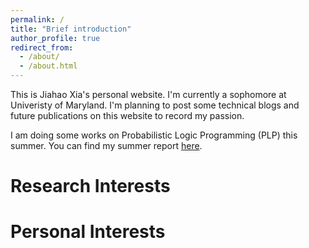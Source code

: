 ```yaml
---
permalink: /
title: "Brief introduction"
author_profile: true
redirect_from: 
  - /about/
  - /about.html
---
```


This is Jiahao Xia's personal website. I'm currently a sophomore at Univeristy of Maryland. I'm planning to post some technical blogs and future publications on this website to record my passion.

I am doing some works on Probabilistic Logic Programming (PLP) this summer. You can find my summer report [here](/files/ReportCAV.pdf.pdf).

Research Interests
======


Personal Interests
======

